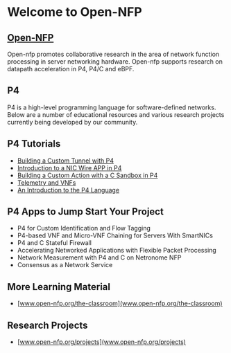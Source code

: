 Welcome to Open-NFP
==================

[Open-NFP](open-nfp.org)
------------------------------------
Open-nfp promotes collaborative research in the area of network function processing in server networking hardware. Open-nfp supports research on datapath acceleration in P4, P4/C and eBPF.

P4
---
P4 is a high-level programming language for software-defined networks. Below are a number of educational resources and various research projects currently being developed by our community.

P4 Tutorials 
------------
- [Building a Custom Tunnel with P4](https://github.com/open-nfpsw/p4_basic_lb_metering_nic)
- [Introduction to a NIC Wire APP in P4](https://github.com/open-nfpsw/p4wire)
- [Building a Custom Action with a C Sandbox in P4](https://github.com/open-nfpsw/c_packetprocessing)
- [Telemetry and VNFs](https://github.com/open-nfpsw/vnf_telemetry_lab)
- [An Introduction to the P4 Language](http://open-nfp.org/documents/54/iee_nfv_conference_p4tutorial_SRFpcZX.pdf)

P4 Apps to Jump Start Your Project
-------------------------------------------------
- P4 for Custom Identification and Flow Tagging
- P4-based VNF and Micro-VNF Chaining for Servers With SmartNICs
 - P4 and C Stateful Firewall
- Accelerating Networked Applications with Flexible Packet Processing
- Network Measurement with P4 and C on Netronome NFP​
- Consensus as a Network Service​

More Learning Material
---------------------------------
- [www.open-nfp.org/the-classroom](www.open-nfp.org/the-classroom)
 
Research Projects
------------------------
- [www.open-nfp.org/projects](www.open-nfp.org/projects)

